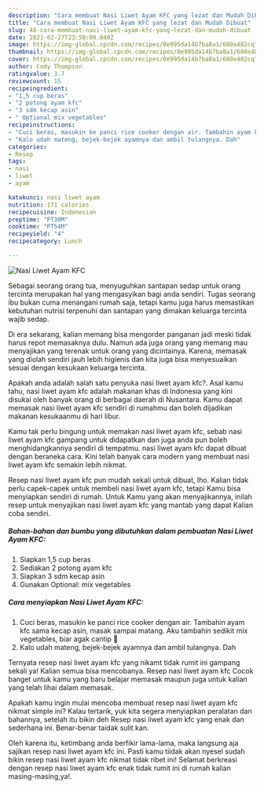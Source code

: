 ```yaml
---
description: "Cara membuat Nasi Liwet Ayam KFC yang lezat dan Mudah Dibuat"
title: "Cara membuat Nasi Liwet Ayam KFC yang lezat dan Mudah Dibuat"
slug: 48-cara-membuat-nasi-liwet-ayam-kfc-yang-lezat-dan-mudah-dibuat
date: 2021-02-27T23:50:09.040Z
image: https://img-global.cpcdn.com/recipes/0e995da14b7ba8a1/680x482cq70/nasi-liwet-ayam-kfc-foto-resep-utama.jpg
thumbnail: https://img-global.cpcdn.com/recipes/0e995da14b7ba8a1/680x482cq70/nasi-liwet-ayam-kfc-foto-resep-utama.jpg
cover: https://img-global.cpcdn.com/recipes/0e995da14b7ba8a1/680x482cq70/nasi-liwet-ayam-kfc-foto-resep-utama.jpg
author: Cody Thompson
ratingvalue: 3.7
reviewcount: 15
recipeingredient:
- "1,5 cup beras"
- "2 potong ayam kfc"
- "3 sdm kecap asin"
- " Optional mix vegetables"
recipeinstructions:
- "Cuci beras, masukin ke panci rice cooker dengan air. Tambahin ayam kfc sama kecap asin, masak sampai matang. Aku tambahin sedikit mix vegetables, biar agak cantip 🌈"
- "Kalo udah mateng, bejek-bejek ayamnya dan ambil tulangnya. Dah"
categories:
- Resep
tags:
- nasi
- liwet
- ayam

katakunci: nasi liwet ayam 
nutrition: 171 calories
recipecuisine: Indonesian
preptime: "PT30M"
cooktime: "PT54M"
recipeyield: "4"
recipecategory: Lunch

---
```



![Nasi Liwet Ayam KFC](https://img-global.cpcdn.com/recipes/0e995da14b7ba8a1/680x482cq70/nasi-liwet-ayam-kfc-foto-resep-utama.jpg)

Sebagai seorang orang tua, menyuguhkan santapan sedap untuk orang tercinta merupakan hal yang mengasyikan bagi anda sendiri. Tugas seorang ibu bukan cuma menangani rumah saja, tetapi kamu juga harus memastikan kebutuhan nutrisi terpenuhi dan santapan yang dimakan keluarga tercinta wajib sedap.

Di era  sekarang, kalian memang bisa mengorder panganan jadi meski tidak harus repot memasaknya dulu. Namun ada juga orang yang memang mau menyajikan yang terenak untuk orang yang dicintainya. Karena, memasak yang diolah sendiri jauh lebih higienis dan kita juga bisa menyesuaikan sesuai dengan kesukaan keluarga tercinta. 



Apakah anda adalah salah satu penyuka nasi liwet ayam kfc?. Asal kamu tahu, nasi liwet ayam kfc adalah makanan khas di Indonesia yang kini disukai oleh banyak orang di berbagai daerah di Nusantara. Kamu dapat memasak nasi liwet ayam kfc sendiri di rumahmu dan boleh dijadikan makanan kesukaanmu di hari libur.

Kamu tak perlu bingung untuk memakan nasi liwet ayam kfc, sebab nasi liwet ayam kfc gampang untuk didapatkan dan juga anda pun boleh menghidangkannya sendiri di tempatmu. nasi liwet ayam kfc dapat dibuat dengan beraneka cara. Kini telah banyak cara modern yang membuat nasi liwet ayam kfc semakin lebih nikmat.

Resep nasi liwet ayam kfc pun mudah sekali untuk dibuat, lho. Kalian tidak perlu capek-capek untuk membeli nasi liwet ayam kfc, tetapi Kamu bisa menyiapkan sendiri di rumah. Untuk Kamu yang akan menyajikannya, inilah resep untuk menyajikan nasi liwet ayam kfc yang mantab yang dapat Kalian coba sendiri.

<!--inarticleads1-->

##### Bahan-bahan dan bumbu yang dibutuhkan dalam pembuatan Nasi Liwet Ayam KFC:

1. Siapkan 1,5 cup beras
1. Sediakan 2 potong ayam kfc
1. Siapkan 3 sdm kecap asin
1. Gunakan  Optional: mix vegetables




<!--inarticleads2-->

##### Cara menyiapkan Nasi Liwet Ayam KFC:

1. Cuci beras, masukin ke panci rice cooker dengan air. Tambahin ayam kfc sama kecap asin, masak sampai matang. Aku tambahin sedikit mix vegetables, biar agak cantip 🌈
1. Kalo udah mateng, bejek-bejek ayamnya dan ambil tulangnya. Dah




Ternyata resep nasi liwet ayam kfc yang nikamt tidak rumit ini gampang sekali ya! Kalian semua bisa mencobanya. Resep nasi liwet ayam kfc Cocok banget untuk kamu yang baru belajar memasak maupun juga untuk kalian yang telah lihai dalam memasak.

Apakah kamu ingin mulai mencoba membuat resep nasi liwet ayam kfc nikmat simple ini? Kalau tertarik, yuk kita segera menyiapkan peralatan dan bahannya, setelah itu bikin deh Resep nasi liwet ayam kfc yang enak dan sederhana ini. Benar-benar taidak sulit kan. 

Oleh karena itu, ketimbang anda berfikir lama-lama, maka langsung aja sajikan resep nasi liwet ayam kfc ini. Pasti kamu tiidak akan nyesel sudah bikin resep nasi liwet ayam kfc nikmat tidak ribet ini! Selamat berkreasi dengan resep nasi liwet ayam kfc enak tidak rumit ini di rumah kalian masing-masing,ya!.

